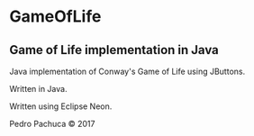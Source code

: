 # GameOfLife
## Game of Life implementation in Java

Java implementation of Conway's Game of Life using JButtons. 

Written in Java. 

Written using Eclipse Neon. 

Pedro Pachuca &copy; 2017
